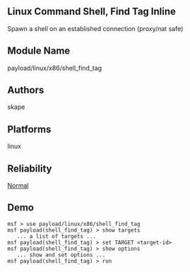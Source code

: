 ## Linux Command Shell, Find Tag Inline

Spawn a shell on an established connection (proxy/nat safe)


## Module Name
payload/linux/x86/shell_find_tag

## Authors
skape





## Platforms
linux

## Reliability
[Normal](https://github.com/rapid7/metasploit-framework/wiki/Exploit-Ranking)

## Demo

```
msf > use payload/linux/x86/shell_find_tag
msf payload(shell_find_tag) > show targets
   ... a list of targets ...
msf payload(shell_find_tag) > set TARGET <target-id>
msf payload(shell_find_tag) > show options
   ... show and set options ...
msf payload(shell_find_tag) > run
```
    
    